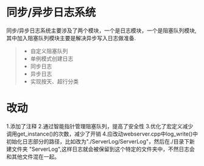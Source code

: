 
同步/异步日志系统
===============
同步/异步日志系统主要涉及了两个模块，一个是日志模块，一个是阻塞队列模块,其中加入阻塞队列模块主要是解决异步写入日志做准备.
> * 自定义阻塞队列
> * 单例模式创建日志
> * 同步日志
> * 异步日志
> * 实现按天、超行分类

改动
===============
1.添加了注释
2.通过智能指针管理阻塞队列，提高了安全性
3.优化了宏定义减少调用get_instance()的次数，减少了开销
4.应改动webserver.cpp中log_write()中初始化日志部分的路径，比如改为"./ServerLog/ServerLog"，然后在./目录下新建文件夹
"ServerLog",这样日志就会被保留到这个特定的文件夹中，不然日志会和其他文件混在一起。
